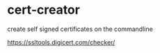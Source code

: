 # cert-creator
create self signed certificates on the commandline

https://ssltools.digicert.com/checker/
